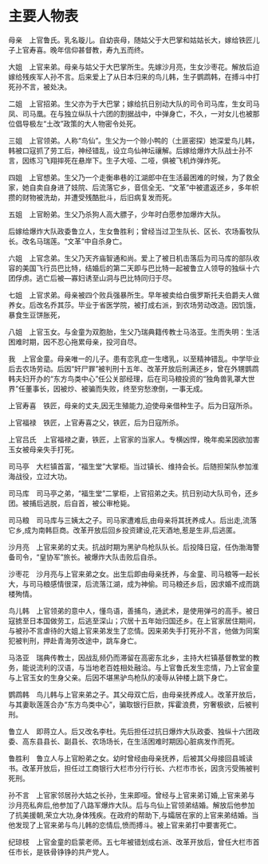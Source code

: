 # 主要人物表

母亲　上官鲁氏。乳名璇儿。自幼丧母，随姑父于大巴掌和姑姑长大，嫁给铁匠儿子上官寿喜。晚年信仰甚督教，寿九五而终。 

大姐　上官来弟。母亲与姑父于大巴掌所生。先嫁沙月亮，生女沙枣花。解放后迫嫁给残疾军人孙不言。后来爱上了从日本归来的鸟儿韩，生子鹦鹉韩，在搏斗中打死孙不言，被处决。 

二姐　上官招弟。生父亦为于大巴掌；嫁给抗日别动大队的司令司马库，生女司马凤、司马凰。在与独立纵队十六团的割据战中，中弹身亡，不久，一对女儿也被那位倡导极左“土改”政策的大人物密令处死。 

三姐　上官领弟。人称“鸟仙”。生父为一个赊小鸭的（土匪密探）她深爱鸟儿韩，韩被口寇抓了劳工后，神经错乱，设立鸟仙神坛禳解。后嫁给爆炸大队战士孙不言，因练习飞翔摔死在悬岸下。生子大哑、二哑，俱被飞机炸弹炸死。 

四姐　上官想弟。生父乃一个走衡串巷的江湖郎中在生活最困难的时候，为了救全家，她自卖自身进了妓院、后流落它乡，音信全无、“文革”中被遣返还乡，多年帜攒的财物被洗劫，并遭受残酷批斗，后旧病复发而死。 

五姐　上官盼弟。生父乃杀狗人高大膘子，少年时白愿参加爆炸大队。 

后嫁给爆炸大队政委鲁立人，生女鲁胜利；曾经当过卫生队长、区长、农场畜牧队长。改名马瑞莲。“文革”中自杀身亡。 

六姐　上官念弟。生父乃天齐庙智通和尚。爱上了被日机击落后为司马库的部队收容的美国飞行员巴比特，结婚后的第二天即与巴比特一起被鲁立人领导的独纵十六团俘虏。逃亡后被—寡妇诱至山洞与巴比特同归于尽。 

七姐　上官求弟。母亲被四个败兵强暴所生。早年被卖给白俄罗斯托夫伯爵夫人做养女。后改名乔其莎。毕业于省医学院，被打成右派，到农场劳动改造。因饥饿，暴食生豆饼胀死， 

八姐　上官玉女。与金童为双胞胎，生父乃瑞典籍传教士马洛亚。生而失明：生活困难时期，因不忍心拖累母亲，投河自尽。 

我　上官金童。母亲唯一的儿子。患有恋乳症一生嗜乳，以至精神错乱。中学毕业后去农场劳动。后因“奸尸罪”被判刑十五年、改革开放后刑满还乡，曾在外甥鹦鹉韩夫妇开办的“东方鸟类中心”任公关部经理，后在司马粮投资的“独角兽乳罩大世界”任董事长，因被炒、被骗而失败，终至穷愁潦倒，一事无成。 

上官寿喜　铁匠，母亲的丈夫,因无生殖能力,迫使母亲借种生子。后为日寇所杀。 

上官福禄　铁匠，上官寿喜之父，铁匠，后为日寇所杀。 

上官吕氏　上官福禄之妻，铁匠，上官家的当家人。专横凶悍，晚年痴呆因欲加害玉女被母亲失手打死。 

司马亭　大栏镇首富，“福生堂”大掌柜。当过镇长、维持会长。后随担架队参加淮海战役，立过大功。 

司马库　司马亭之弟，“福生堂”二掌柜，上官招弟之夫。抗日别动大队司令，还乡团。被捕后逃脱，后自首，被公审枪毙。 

司马粮　司马库与三姨太之子。司马家遭难后,由母亲将其抚养成人。后出走,流落它乡,成为南韩巨商。改革开放后回乡投资建设,花天酒地,惹是生非,后逃匿。 

沙月亮　上官来弟的丈夫。抗战时期为黑驴鸟枪队队长。后投降日寇，任伪渤海警备司令，“皇协军”旅长。被爆炸大队击败后自杀。 

沙枣花　沙月亮与上官来弟之女。出生后即由母亲抚养，与金童、司马粮等一起长大，与司马粮感情很深，后流落江湖，成为神偷。司马粮还乡后，因求婚不成而跳楼殉情。 

鸟儿韩　上官领弟的意中人，懂鸟语，善捕鸟，通武术，是使用弹弓的高手。被日寇掳至日本国做劳工，后逃至深山；穴居十五年始归国还乡。在上官家居住期间，与被孙不言虐待的大姐上官来弟发生了恋情。因来弟失手打死孙不言，他做为同案犯被判刑，押赴青海劳改途中，跳车身亡。 

马洛亚　瑞典传教士，因战乱频仍而滞留在高密东北乡，主持大栏镇基督教堂的教务，能说流利的汉语，与当地老百姓相处融洽。与上官鲁氏发生恋情，乃上官金童与上官玉女的生身父亲。后因不堪黑驴鸟枪队的凌辱从钟楼上跳下身亡。 

鹦鹉韩　鸟儿韩与上官来弟之子。其父母双亡后，由母亲抚养成人。改革开放后，与其妻耿莲莲合办“东方鸟类中心”，骗取银行巨款，挥霍浪费，穷奢极欲，后被判刑。 

鲁立人　即蒋立人。后又改名李杜。先后担任过抗日爆炸大队政委、独纵十六团政委、高东县县长、副县长、农场场长，在生活困难时期因心脏病发作而死。 

鲁胜利　鲁立人与上官盼弟之女。幼时曾经由母亲抚养，后被其父母接回县城读书。改革开放后，担任过工商银行大栏市分行行长、六栏市市长，因贪污受贿被判死刑。 

孙不言　上官家邻居孙大姑之长孙，生来即哑。曾经与上官来弟订婚,上官来弟与沙月亮私奔后,他参加了八路军爆炸大队。后与鸟仙上官领弟结婚。解放后他参加了抗美援朝,荣立大功,身体残疾。在政府的帮助下,与孀居在家的上官来弟结婚。当他发现了上官来弟与鸟儿韩的恋情后,愤而搏斗。被上官来弟打中要害死亡。 

纪琼枝　上官金童的启蒙老师。五七年被错划成右派、改革开放后，曾任大栏市首任市长，是铁骨铮铮的共产党人。 

